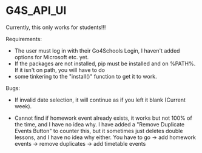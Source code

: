 # G4S_API_UI

Currently, this only works for students!!!

Requirements:
- The user must log in with their Go4Schools Login, I haven't added options for Microsoft etc. yet.
- If the packages are not installed, pip must be installed and on %PATH%. If it isn't on path, you will have to do 
- some tinkering to the "install()" function to get it to work.



Bugs:
- If invalid date selection, it will continue as if you left it blank (Current week).

- Cannot find if homework event already exists, it works but not 100% of the time, and I have no idea why. I have added 
a "Remove Duplicate Events Button" to counter this, but it sometimes just deletes double lessons, and I have no idea 
why either. You have to go -> add homework events -> remove duplicates -> add timetable events

